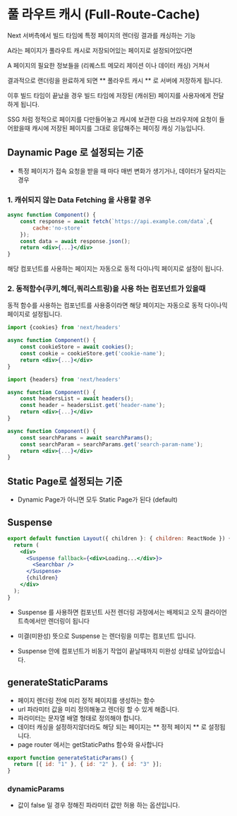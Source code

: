 # 풀 라우트 캐시 (Full-Route-Cache)

Next 서버측에서 빌드 타임에 특정 페이지의 렌더링 결과를 캐싱하는 기능

A라는 페이지가 풀라우트 캐시로 저장되어있는 페이지로 설정되어있다면

A 페이지의 필요한 정보들을 (리퀘스트 메모리 제이션 이나 데이터 캐싱) 거쳐서

결과적으로 랜더링을 완료하게 되면 ** 풀라우트 캐시 ** 로 서버에 저장하게 됩니다.

이후 빌드 타임이 끝났을 경우 빌드 타임에 저장된 (캐쉬된) 페이지를 사용자에게 전달하게 됩니다.

SSG 처럼 정적으로 페이지를 다만들어놓고 캐시에 보관한 다음 브라우저에 요청이 들어왔을때 캐시에 저장된 페이지를 그대로 응답해주는 페이징 캐싱 기능입니다.

## Daynamic Page 로 설정되는 기준

- 특정 페이지가 접속 요청을 받을 때 마다 매번 변화가 생기거나, 데이터가 달라지는 경우

### 1. 캐쉬되지 않는 Data Fetching 을 사용할 경우

```jsx
async function Component() {
    const response = await fetch(`https://api.example.com/data`,{
        cache:'no-store'
    });
    const data = await response.json();
    return <div>{...}</div>
}
```

해당 컴포넌트를 사용하는 페이지는 자동으로 동적 다이나믹 페이지로 설정이 됩니다.

### 2. 동적함수(쿠키,헤더,쿼리스트링)을 사용 하는 컴포넌트가 있을때

동적 함수를 사용하는 컴포넌트를 사용중이라면 해당 페이지는 자동으로 동적 다이나믹 페이지로 설정됩니다.

```jsx
import {cookies} from 'next/headers'

async function Component() {
    const cookieStore = await cookies();
    const cookie = cookieStore.get('cookie-name');
    return <div>{...}</div>
}
```

```jsx
import {headers} from 'next/headers'

async function Component() {
    const headersList = await headers();
    const header = headersList.get('header-name');
    return <div>{...}</div>
}
```

```jsx
async function Component() {
    const searchParams = await searchParams();
    const searchParam = searchParams.get('search-param-name');
    return <div>{...}</div>
}
```

## Static Page로 설정되는 기준

- Dynamic Page가 아니면 모두 Static Page가 된다 (default)

## Suspense

```jsx
export default function Layout({ children }: { children: ReactNode }) {
  return (
    <div>
      <Suspense fallback={<div>Loading...</div>}>
        <Searchbar />
      </Suspense>
      {children}
    </div>
  );
}
```

- Suspense 를 사용하면 컴포넌트 사전 렌더링 과정에서는 배제되고 오직 클라이언트측에서만 렌더링이 됩니다

- 미결(미완성) 뜻으로 Suspense 는 렌더링을 미루는 컴포넌트 입니다.
- Suspense 안에 컴포넌트가 비동기 작업이 끝날때까지 미완성 상태로 남아있습니다.

## generateStaticParams

- 페이지 렌더링 전에 미리 정적 페이지를 생성하는 함수
- url 파라미터 값을 미리 정의해놓고 렌더링 할 수 있게 해줍니다.
- 파라미터는 문자열 배열 형태로 정의해야 합니다.
- 데이터 캐싱을 설정하지않더라도 해당 되는 페이지는 ** 정적 페이지 ** 로 설정됩니다.
- page router 에서는 getStaticPaths 함수와 유사합니다

```jsx
export function generateStaticParams() {
  return [{ id: "1" }, { id: "2" }, { id: "3" }];
}
```

### dynamicParams

- 값이 false 일 경우 정해진 파라미터 값만 허용 하는 옵션입니다.
